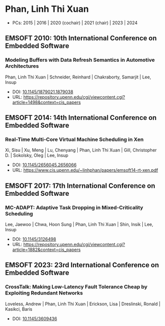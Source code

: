 # Phan, Linh Thi Xuan

* PCs: 2015 | 2016 | 2020 (cochair) | 2021 (chair) | 2023 | 2024

## EMSOFT 2010: 10th International Conference on Embedded Software

### Modeling Buffers with Data Refresh Semantics in Automotive Architectures
Phan, Linh Thi Xuan | Schneider, Reinhard | Chakraborty, Samarjit | Lee, Insup
* DOI: [10.1145/1879021.1879038](https://doi.org/10.1145/1879021.1879038)
* URL: <https://repository.upenn.edu/cgi/viewcontent.cgi?article=1498&context=cis_papers>

## EMSOFT 2014: 14th International Conference on Embedded Software

### Real-Time Multi-Core Virtual Machine Scheduling in Xen
Xi, Sisu | Xu, Meng | Lu, Chenyang | Phan, Linh Thi Xuan | Gill, Christopher D. | Sokolsky, Oleg | Lee, Insup
* DOI: [10.1145/2656045.2656066](https://doi.org/10.1145/2656045.2656066)
* URL: <https://www.cis.upenn.edu/~linhphan/papers/emsoft14-rt-xen.pdf>

## EMSOFT 2017: 17th International Conference on Embedded Software

### MC-ADAPT: Adaptive Task Dropping in Mixed-Criticality Scheduling
Lee, Jaewoo | Chwa, Hoon Sung | Phan, Linh Thi Xuan | Shin, Insik | Lee, Insup
* DOI: [10.1145/3126498](https://doi.org/10.1145/3126498)
* URL: <https://repository.upenn.edu/cgi/viewcontent.cgi?article=1882&context=cis_papers>

## EMSOFT 2023: 23rd International Conference on Embedded Software

### CrossTalk: Making Low-Latency Fault Tolerance Cheap by Exploiting Redundant Networks
Loveless, Andrew | Phan, Linh Thi Xuan | Erickson, Lisa | Dreslinski, Ronald | Kasikci, Baris
* DOI: [10.1145/3609436](https://doi.org/10.1145/3609436)

